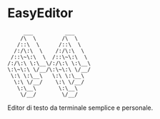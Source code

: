 # EasyEditor


         ___          ___
        /\  \        /\  \
       /::\  \      /::\  \
      /:/\:\  \    /:/\:\  \
     /::\~\:\  \  /::\~\:\  \
    /:/\:\ \:\__\/:/\:\ \:\__\
    \:\~\:\ \/__/\:\~\:\ \/__/
     \:\ \:\__\   \:\ \:\__\
      \:\ \/__/    \:\ \/__/
       \:\__\       \:\__\
        \/__/        \/__/

Editor di testo da terminale semplice e personale.

